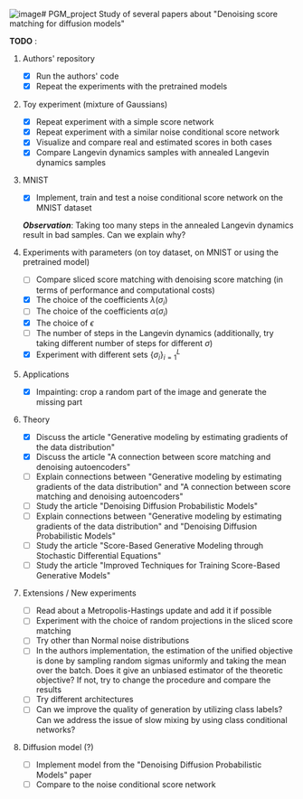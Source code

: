 ![image](https://github.com/ahouzio/PGM_project/assets/70753395/aa1e0abb-25d1-4c45-b26d-3646fafa8029)# PGM_project
Study of several papers about "Denoising score matching for diffusion models"

**TODO** : 
1. Authors' repository
   - [x] Run the authors' code
   - [x] Repeat the experiments with the pretrained models

2. Toy experiment (mixture of Gaussians)
   - [x] Repeat experiment with a simple score network
   - [x] Repeat experiment with a similar noise conditional score network
   - [x] Visualize and compare real and estimated scores in both cases
   - [x] Compare Langevin dynamics samples with annealed Langevin dynamics samples

3. MNIST
   - [x] Implement, train and test a noise conditional score network on the MNIST dataset
         
   ***Observation***: Taking too many steps in the annealed Langevin dynamics result in bad samples. Can we explain why?

4. Experiments with parameters (on toy dataset, on MNIST or using the pretrained model)
   - [ ] Compare sliced score matching with denoising score matching (in terms of performance and computational costs)
   - [x] The choice of the coefficients $\lambda(\sigma_i)$
   - [ ] The choice of the coefficients $\alpha(\sigma_i)$
   - [x] The choice of $\epsilon$
   - [ ] The number of steps in the Langevin dynamics (additionally, try taking different number of steps for different $\sigma$)
   - [x] Experiment with different sets $\lbrace \sigma_i \rbrace_{i = 1}^L$

6. Applications
   - [x] Impainting: crop a random part of the image and generate the missing part

7. Theory
   - [x] Discuss the article "Generative modeling by estimating gradients of the data distribution"
   - [x] Discuss the article "A connection between score matching and denoising autoencoders"
   - [ ] Explain connections between "Generative modeling by estimating gradients of the data distribution" and  "A connection between score matching and denoising autoencoders"
   - [ ] Study the article "Denoising Diffusion Probabilistic Models"
   - [ ] Explain connections between "Generative modeling by estimating gradients of the data distribution" and "Denoising Diffusion Probabilistic Models"
   - [ ] Study the article "Score-Based Generative Modeling through Stochastic Differential Equations"
   - [ ] Study the article "Improved Techniques for Training Score-Based Generative Models"

9. Extensions / New experiments
   - [ ] Read about a Metropolis-Hastings update and add it if possible
   - [ ] Experiment with the choice of random projections in the sliced score matching
   - [ ] Try other than Normal noise distributions
   - [ ] In the authors implementation, the estimation of the unified objective is done by sampling random sigmas uniformly and taking the mean over the batch. Does it give an unbiased estimator of the theoretic objective? If not, try to change the procedure and compare the results
   - [ ] Try different architectures
   - [ ] Can we improve the quality of generation by utilizing class labels? Can we address the issue of slow mixing by using class conditional networks?
   
10. Diffusion model (?)
    - [ ] Implement model from the "Denoising Diffusion Probabilistic Models" paper
    - [ ] Compare to the noise conditional score network
